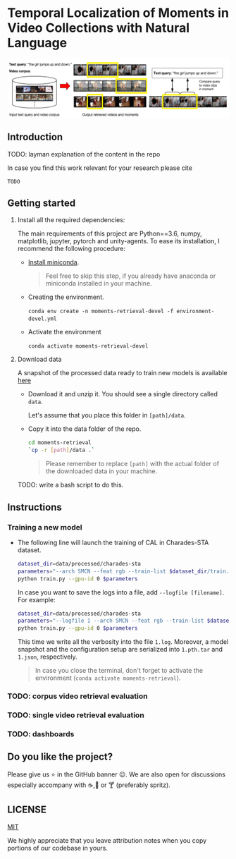 # Temporal Localization of Moments in Video Collections with Natural Language
![teaser][teaser]

[teaser]: https://github.com/escorciav/moments-retrieval/blob/fix-readme/data/images/readme.png "teaser image"

## Introduction

TODO: layman explanation of the content in the repo

In case you find this work relevant for your research please cite

```
TODO
```

## Getting started

1. Install all the required dependencies:

    The main requirements of this project are Python==3.6, numpy, matplotlib, jupyter, pytorch and unity-agents. To ease its installation, I recommend the following procedure:

    - [Install miniconda](https://conda.io/docs/user-guide/install/index.html).

      > Feel free to skip this step, if you already have anaconda or miniconda installed in your machine.

    - Creating the environment.

      `conda env create -n moments-retrieval-devel -f environment-devel.yml`

    - Activate the environment

      `conda activate moments-retrieval-devel`
      
2. Download data

    A snapshot of the processed data ready to train new models is available [here](https://drive.google.com/open?id=1hblwPxeI3u9w1VMZH-ZtD6J-Qnl6Q3xt)
  
    - Download it and unzip it. You should see a single directory called `data`.
  
      Let's assume that you place this folder in `[path]/data`.
  
    - Copy it into the data folder of the repo.
  
      ```bash
      cd moments-retrieval
      `cp -r [path]/data .`
      ```
    
      > Please remember to replace `[path]` with the actual folder of the downloaded data in your machine.
  
    TODO: write a bash script to do this.

## Instructions

### Training a new model

- The following line will launch the training of CAL in Charades-STA dataset.

  ```bash
  dataset_dir=data/processed/charades-sta
  parameters="--arch SMCN --feat rgb --train-list $dataset_dir/train.json --val-list $dataset_dir/val-01.json --test-list $dataset_dir/test.json --h5-path $dataset_dir/rgb_resnet152_max_cs-3.h5"
  python train.py --gpu-id 0 $parameters
  ```
  
  In case you want to save the logs into a file, add `--logfile [filename]`. For example:
  
  ```bash
  dataset_dir=data/processed/charades-sta
  parameters="--logfile 1 --arch SMCN --feat rgb --train-list $dataset_dir/train.json --val-list $dataset_dir/val-01.json --test-list $dataset_dir/test.json --h5-path $dataset_dir/rgb_resnet152_max_cs-3.h5"
  python train.py --gpu-id 0 $parameters
  ```
  
  This time we write all the verbosity into the file `1.log`. Moreover, a model snapshot and the configuration setup are serialized into `1.pth.tar` and `1.json`, respectively.

  > In case you close the terminal, don't forget to activate the environment (`conda activate moments-retrieval`).

### TODO: corpus video retrieval evaluation

### TODO: single video retrieval evaluation

### TODO: dashboards

## Do you like the project?

Please give us ⭐️ in the GitHub banner 😉. We are also open for discussions especially accompany with ☕,🍺 or 🍸 (preferably spritz).

## LICENSE

[MIT](https://choosealicense.com/licenses/mit/)

We highly appreciate that you leave attribution notes when you copy portions of our codebase in yours.
